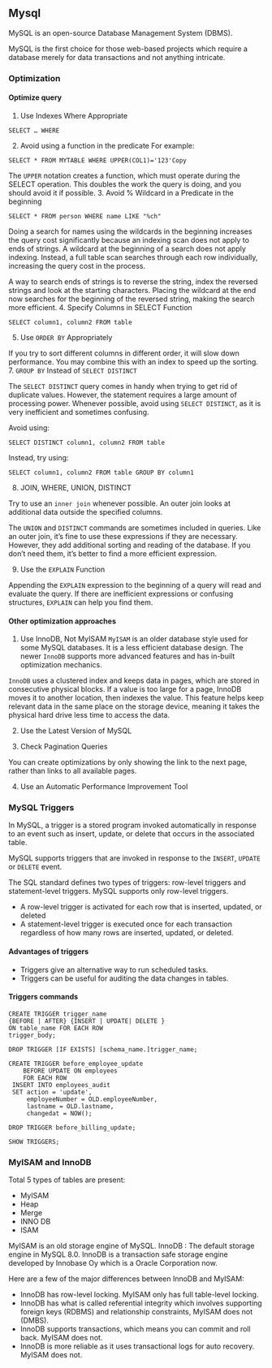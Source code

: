 ## Mysql
MySQL is an open-source Database Management System (DBMS).

MySQL is the first choice for those web-based projects which require a database merely for data transactions and not anything intricate.

### Optimization
#### Optimize query
1. Use Indexes Where Appropriate
```roomsql
SELECT … WHERE
```
2. Avoid using a function in the predicate
For example:
```roomsql
SELECT * FROM MYTABLE WHERE UPPER(COL1)='123'Copy
```
The `UPPER` notation creates a function, which must operate during the SELECT operation. This doubles the work the query is doing, and you should avoid it if possible.
3. Avoid % Wildcard in a Predicate in the beginning
```roomsql
SELECT * FROM person WHERE name LIKE "%ch"
```
Doing a search for names using the wildcards in the beginning increases the query cost significantly because an indexing scan does not apply to ends of strings. A wildcard at the beginning of a search does not apply indexing.
Instead, a full table scan searches through each row individually, increasing the query cost in the process.

A way to search ends of strings is to reverse the string, index the reversed strings and look at the starting characters. Placing the wildcard at the end now searches for the beginning of the reversed string, making the search more efficient.
4. Specify Columns in SELECT Function
```roomsql
SELECT column1, column2 FROM table
```
5. Use `ORDER BY` Appropriately

If you try to sort different columns in different order, it will slow down performance. You may combine this with an index to speed up the sorting.
7. `GROUP BY` Instead of `SELECT DISTINCT`

The `SELECT DISTINCT` query comes in handy when trying to get rid of duplicate values. However, the statement requires a large amount of processing power.
Whenever possible, avoid using `SELECT DISTINCT`, as it is very inefficient and sometimes confusing.

Avoid using:
```roomsql
SELECT DISTINCT column1, column2 FROM table
```
Instead, try using:
```roomsql
SELECT column1, column2 FROM table GROUP BY column1
```
8. JOIN, WHERE, UNION, DISTINCT

Try to use an `inner join` whenever possible. An outer join looks at additional data outside the specified columns.

The `UNION` and `DISTINCT` commands are sometimes included in queries. Like an outer join, it’s fine to use these expressions if they are necessary. However, they add additional sorting and reading of the database. If you don’t need them, it’s better to find a more efficient expression.

9. Use the `EXPLAIN` Function

Appending the `EXPLAIN` expression to the beginning of a query will read and evaluate the query. If there are inefficient expressions or confusing structures, `EXPLAIN` can help you find them.

#### Other optimization approaches

1. Use InnoDB, Not MyISAM
`MyISAM` is an older database style used for some MySQL databases. It is a less efficient database design. The newer `InnoDB` supports more advanced features and has in-built optimization mechanics.

`InnoDB` uses a clustered index and keeps data in pages, which are stored in consecutive physical blocks. If a value is too large for a page, InnoDB moves it to another location, then indexes the value. This feature helps keep relevant data in the same place on the storage device, meaning it takes the physical hard drive less time to access the data.

2. Use the Latest Version of MySQL

3. Check Pagination Queries

You can create optimizations by only showing the link to the next page, rather than links to all available pages.

4. Use an Automatic Performance Improvement Tool

### MySQL Triggers

In MySQL, a trigger is a stored program invoked automatically in response to an event such as insert, update, or delete that occurs in the associated table.

MySQL supports triggers that are invoked in response to the `INSERT`, `UPDATE` or `DELETE` event.

The SQL standard defines two types of triggers: row-level triggers and statement-level triggers. MySQL supports only row-level triggers.
- A row-level trigger is activated for each row that is inserted, updated, or deleted
- A statement-level trigger is executed once for each transaction regardless of how many rows are inserted, updated, or deleted.
#### Advantages of triggers
- Triggers give an alternative way to run scheduled tasks.
- Triggers can be useful for auditing the data changes in tables.

#### Triggers commands
```roomsql
CREATE TRIGGER trigger_name
{BEFORE | AFTER} {INSERT | UPDATE| DELETE }
ON table_name FOR EACH ROW
trigger_body;

DROP TRIGGER [IF EXISTS] [schema_name.]trigger_name;
```
```roomsql
CREATE TRIGGER before_employee_update 
    BEFORE UPDATE ON employees
    FOR EACH ROW 
 INSERT INTO employees_audit
 SET action = 'update',
     employeeNumber = OLD.employeeNumber,
     lastname = OLD.lastname,
     changedat = NOW();
     
DROP TRIGGER before_billing_update;
```
```roomsql
SHOW TRIGGERS;
```
### MyISAM and InnoDB
Total 5 types of tables are present:
* MyISAM
* Heap
* Merge
* INNO DB
* ISAM

MyISAM is an old storage engine of MySQL. InnoDB : The default storage engine in MySQL 8.0.
InnoDB is a transaction safe storage engine developed by Innobase Oy which is a Oracle Corporation now.

Here are a few of the major differences between InnoDB and MyISAM:

- InnoDB has row-level locking. MyISAM only has full table-level locking.
- InnoDB has what is called referential integrity which involves supporting foreign keys (RDBMS) and relationship constraints, MyISAM does not (DMBS).
- InnoDB supports transactions, which means you can commit and roll back. MyISAM does not.
- InnoDB is more reliable as it uses transactional logs for auto recovery. MyISAM does not.